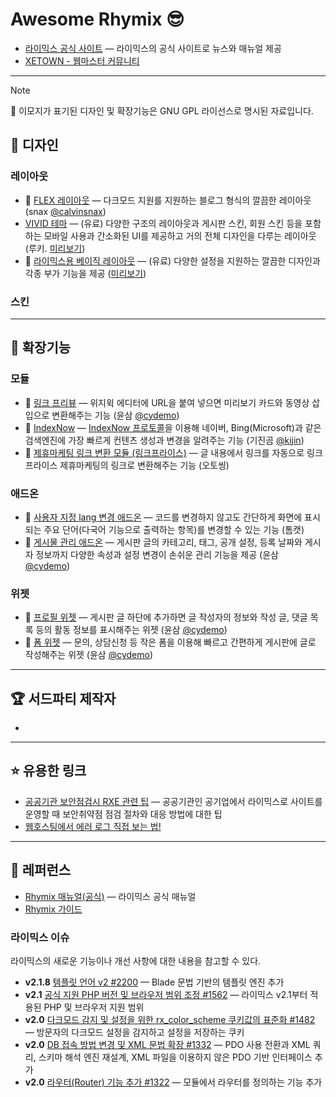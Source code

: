 # Awesome Rhymix 😎

- [라이믹스 공식 사이트](https://rhymix.org) — 라이믹스의 공식 사이트로 뉴스와 매뉴얼 제공
- [XETOWN - 웹마스터 커뮤니티](https://xetown.com)

---

> [!NOTE]
> 💝 이모지가 표기된 디자인 및 확장기능은 GNU GPL 라이선스로 명시된 자료입니다.

## 🎨 디자인

### 레이아웃

- 💝 [FLEX 레이아웃](https://xetown.com/download/1455172) — 다크모드 지원를 지원하는 블로그 형식의 깔끔한 레이아웃 (snax [@calvinsnax](https://github.com/calvinsnax))
- [VIVID 테마](https://xetown.com/thirdparties/1785062) — (유료) 다양한 구조의 레이아웃과 게시판 스킨, 회원 스킨 등을 포함하는 모바일 사용과 간소화된 UI를 제공하고 거의 전체 디자인을 다루는 레이아웃 (루키. [미리보기](https://uiui.io/vivid))
- 💝 [라이믹스용 베이직 레이아웃](https://xetown.com/thirdparties/1773824) — (유료) 다양한 설정을 지원하는 깔끔한 디자인과 각종 부가 기능을 제공 ([미리보기](https://eond.com/el_basic))

### 스킨

---

## 🧩 확장기능

### 모듈

- 💝 [링크 프리뷰](https://xetown.com/download/1724355) — 위지윅 에디터에 URL을 붙여 넣으면 미리보기 카드와 동영상 삽입으로 변환해주는 기능 (윤삼 [@cydemo](https://github.com/cydemo))
- 💝 [IndexNow](https://xetown.com/download/1781819) — [IndexNow 프로토콜](https://www.indexnow.org/ko_kr/index)을 이용해 네이버, Bing(Microsoft)과 같은 검색엔진에 가장 빠르게 컨텐츠 생성과 변경을 알려주는 기능 (기진곰 [@kijin](https://github.com/kijin))
- 💝 [제휴마케팅 링크 변환 모듈 (링크프라이스)](https://xetown.com/download/1196234) — 글 내용에서 링크를 자동으로 링크프라이스 제휴마케팅의 링크로 변환해주는 기능 (오토씽)

### 애드온

- 💝 [사용자 지정 lang 변경 애드온](https://xetown.com/download/1730001) — 코드를 변경하지 않고도 간단하게 화면에 표시되는 주요 단어(다국어 기능으로 출력하는 항목)를 변경할 수 있는 기능 (톰캣)
- 💝 [게시물 관리 애드온](https://xetown.com/download/1545419) — 게시판 글의 카테고리, 태그, 공개 설정, 등록 날짜와 게시자 정보까지 다양한 속성과 설정 변경이 손쉬운 관리 기능을 제공 (윤삼 [@cydemo](https://github.com/cydemo))

### 위젯

- 💝 [프로필 위젯](https://xetown.com/download/1412177) — 게시판 글 하단에 추가하면 글 작성자의 정보와 작성 글, 댓글 목록 등의 활동 정보를 표시해주는 위젯 (윤삼 [@cydemo](https://github.com/cydemo))
- 💝 [폼 위젯](https://xetown.com/download/1359990) — 문의, 상담신청 등 작은 폼을 이용해 빠르고 간편하게 게시판에 글로 작성해주는 위젯 (윤삼 [@cydemo](https://github.com/cydemo))

---

## 🏆 서드파티 제작자

<!-- 유무료에 관계 없이 -->

- 

---

## ⭐️ 유용한 링크

- [공공기관 보안점검시 RXE 관련 팁](https://xetown.com/tips/1439985) — 공공기관인 공기업에서 라이믹스로 사이트를 운영할 때 보안취약점 점검 절차와 대응 방법에 대한 팁
- [웹호스팅에서 에러 로그 직접 보는 법!](https://xetown.com/tips/1537809)

---

## 📖 레퍼런스

- [Rhymix 매뉴얼(공식)](https://rhymix.org/manual) — 라이믹스 공식 매뉴얼
- [Rhymix 가이드](https://rhymix-guide.github.io)

### 라이믹스 이슈

라이믹스의 새로운 기능이나 개선 사항에 대한 내용을 참고할 수 있다.

- **v2.1.8** [템플릿 언어 v2 #2200](https://github.com/rhymix/rhymix/pull/2200) — Blade 문법 기반의 템플릿 엔진 추가
- **v2.1** [공식 지원 PHP 버전 및 브라우저 범위 조정 #1562](https://github.com/rhymix/rhymix/issues/1562) — 라이믹스 v2.1부터 적용된 PHP 및 브라우저 지원 범위
- **v2.0** [다크모드 감지 및 설정을 위한 rx_color_scheme 쿠키값의 표준화 #1482](https://github.com/rhymix/rhymix/pull/1482) — 방문자의 다크모드 설정을 감지하고 설정을 저장하는 쿠키
- **v2.0** [DB 접속 방법 변경 및 XML 문법 확장 #1332](https://github.com/rhymix/rhymix/pull/1332) — PDO 사용 전환과 XML 쿼리, 스키마 해석 엔진 재설계, XML 파일을 이용하지 않은 PDO 기반 인터페이스 추가
- **v2.0** [라우터(Router) 기능 추가 #1322](https://github.com/rhymix/rhymix/pull/1322) — 모듈에서 라우터를 정의하는 기능 추가
